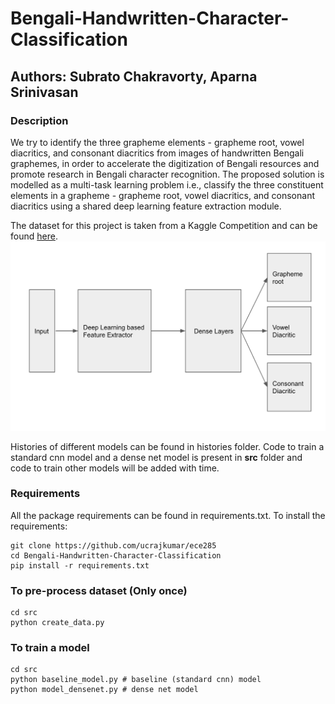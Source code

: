 # Bengali-Handwritten-Character-Classification
## Authors: Subrato Chakravorty, Aparna Srinivasan

### Description 
We try to identify the three grapheme elements - grapheme root, vowel diacritics, and consonant diacritics from images of handwritten Bengali graphemes, in order to accelerate the digitization of Bengali resources and promote research in Bengali character recognition. The proposed solution is modelled as a multi-task learning problem i.e., classify the three constituent elements in a grapheme - grapheme root, vowel diacritics, and consonant diacritics using a shared deep learning feature extraction module.

The dataset for this project is taken from a Kaggle Competition and can be found [here](https://www.kaggle.com/c/bengaliai-cv19/data). 
![GitHub Logo](/figures/standardarch.png)

Histories of different models can be found in histories folder. Code to train a standard cnn model and a dense net model is present in __src__ folder and code to train other models will be added with time.

### Requirements
All the package requirements can be found in requirements.txt. To install the requirements:
```
git clone https://github.com/ucrajkumar/ece285
cd Bengali-Handwritten-Character-Classification
pip install -r requirements.txt
```


### To pre-process dataset (Only once)
```
cd src
python create_data.py
```

### To train a model
```
cd src 
python baseline_model.py # baseline (standard cnn) model
python model_densenet.py # dense net model

```


